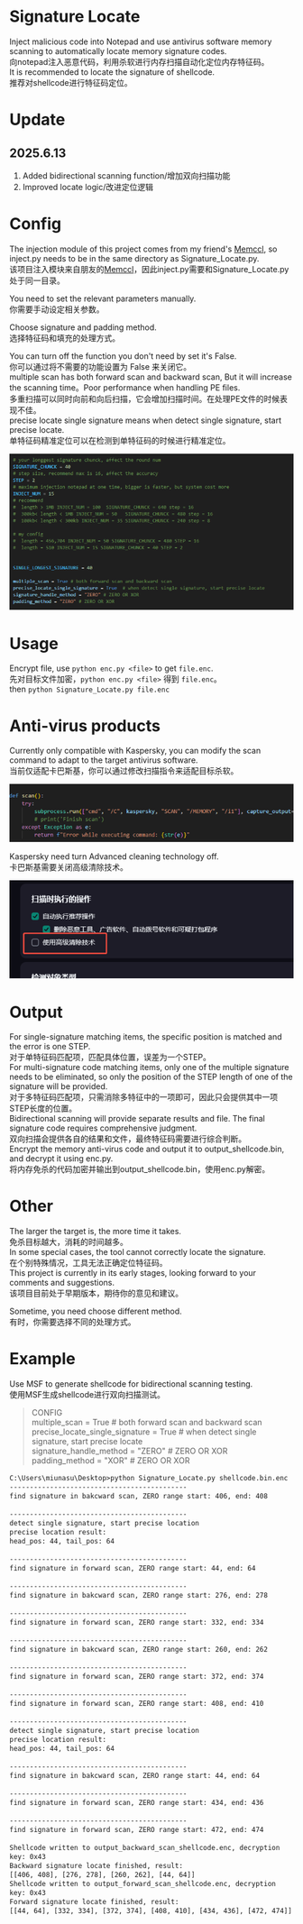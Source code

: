 # Signature Locate
Inject malicious code into Notepad and use antivirus software memory scanning to automatically locate memory signature codes.  
向notepad注入恶意代码，利用杀软进行内存扫描自动化定位内存特征码。  
It is recommended to locate the signature of shellcode.   
推荐对shellcode进行特征码定位。  
 

# Update

## 2025.6.13
1. Added bidirectional scanning function/增加双向扫描功能
2. Improved locate logic/改进定位逻辑

# Config
The injection module of this project comes from my friend's [Memccl](https://github.com/Adnnlnistrator/Memccl), so inject.py needs to be in the same directory as Signature_Locate.py.  
该项目注入模块来自朋友的[Memccl](https://github.com/Adnnlnistrator/Memccl)，因此inject.py需要和Signature_Locate.py处于同一目录。  

You need to set the relevant parameters manually.  
你需要手动设定相关参数。  

Choose signature and padding method.  
选择特征码和填充的处理方式。  

You can turn off the function you don't need by set it's False.  
你可以通过将不需要的功能设置为 False 来关闭它。  
multiple scan has both forward scan and backward scan, But it will increase the scanning time。Poor performance when handling PE files.  
多重扫描可以同时向前和向后扫描，它会增加扫描时间。在处理PE文件的时候表现不佳。  
precise locate single signature means when detect single signature, start precise locate.  
单特征码精准定位可以在检测到单特征码的时候进行精准定位。  


![](./picture/config.png)

# Usage
Encrypt file, use ```python enc.py <file>``` to get ```file.enc```.  
先对目标文件加密，```python enc.py <file>``` 得到 ```file.enc```。  
then ```python Signature_Locate.py file.enc```

# Anti-virus products
Currently only compatible with Kaspersky, you can modify the scan command to adapt to the target antivirus software.   
当前仅适配卡巴斯基，你可以通过修改扫描指令来适配目标杀软。  

![](./picture/anti_virus_cmd.png)  

Kaspersky need turn Advanced cleaning technology off.  
卡巴斯基需要关闭高级清除技术。  

![](./picture/advanced_clean_technology.png)  

# Output
For single-signature matching items, the specific position is matched and the error is one STEP.  
对于单特征码匹配项，匹配具体位置，误差为一个STEP。  
For multi-signature code matching items, only one of the multiple signature needs to be eliminated, so only the position of the STEP length of one of the signature will be provided.  
对于多特征码匹配项，只需消除多特征中的一项即可，因此只会提供其中一项STEP长度的位置。  
Bidirectional scanning will provide separate results and file. The final signature code requires comprehensive judgment.  
双向扫描会提供各自的结果和文件，最终特征码需要进行综合判断。  
Encrypt the memory anti-virus code and output it to output_shellcode.bin, and decrypt it using enc.py.  
将内存免杀的代码加密并输出到output_shellcode.bin，使用enc.py解密。  

# Other
The larger the target is, the more time it takes.  
免杀目标越大，消耗的时间越多。  
In some special cases, the tool cannot correctly locate the signature.  
在个别特殊情况，工具无法正确定位特征码。    
This project is currently in its early stages,  looking forward to your comments and suggestions.  
该项目目前处于早期版本，期待你的意见和建议。   

Sometime, you need choose different method.  
有时，你需要选择不同的处理方式。  



# Example
Use MSF to generate shellcode for bidirectional scanning testing.  
使用MSF生成shellcode进行双向扫描测试。  
> CONFIG  
> multiple_scan = True # both forward scan and backward scan  
> precise_locate_single_signature = True  # when detect single signature, start precise locate  
> signature_handle_method = "ZERO" # ZERO OR XOR  
> padding_method = "XOR" # ZERO OR XOR   
```
C:\Users\miunasu\Desktop>python Signature_Locate.py shellcode.bin.enc
--------------------------------------------
find signature in bakcward scan, ZERO range start: 406, end: 408

--------------------------------------------
detect single signature, start precise location
precise location result:
head_pos: 44, tail_pos: 64

--------------------------------------------
find signature in forward scan, ZERO range start: 44, end: 64

--------------------------------------------
find signature in bakcward scan, ZERO range start: 276, end: 278

--------------------------------------------
find signature in forward scan, ZERO range start: 332, end: 334

--------------------------------------------
find signature in bakcward scan, ZERO range start: 260, end: 262

--------------------------------------------
find signature in forward scan, ZERO range start: 372, end: 374

--------------------------------------------
find signature in forward scan, ZERO range start: 408, end: 410

--------------------------------------------
detect single signature, start precise location
precise location result:
head_pos: 44, tail_pos: 64

--------------------------------------------
find signature in bakcward scan, ZERO range start: 44, end: 64

--------------------------------------------
find signature in forward scan, ZERO range start: 434, end: 436

--------------------------------------------
find signature in forward scan, ZERO range start: 472, end: 474

Shellcode written to output_backward_scan_shellcode.enc, decryption key: 0x43
Backward signature locate finished, result:
[[406, 408], [276, 278], [260, 262], [44, 64]]
Shellcode written to output_forward_scan_shellcode.enc, decryption key: 0x43
Forward signature locate finished, result:
[[44, 64], [332, 334], [372, 374], [408, 410], [434, 436], [472, 474]]
```
